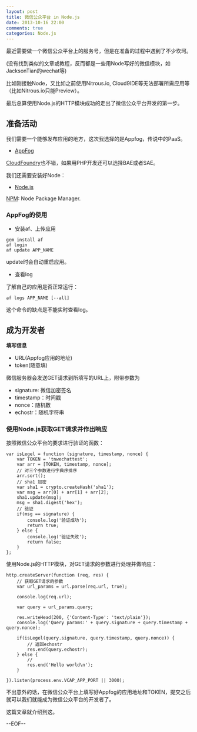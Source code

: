 ```yaml
---
layout: post
title: 微信公众平台 in Node.js
date: 2013-10-16 22:00
comments: true
categories: Node.js
---
```


最近需要做一个微信公众平台上的服务号，但是在准备的过程中遇到了不少坎坷。

(没有找到类似的文章或教程，反而都是一些用Node写好的微信模块，如JacksonTian的wechat等)

比如刚接触Node，又比如之前使用Nitrous.io, Cloud9IDE等无法部署所需应用等（比如Nitrous.io只能Preview）。

最后总算使用Node.js的HTTP模块成功的走出了微信公众平台开发的第一步。

## 准备活动

我们需要一个能够发布应用的地方，这次我选择的是Appfog，传说中的PaaS。

* [AppFog](http://www.appfog.com)

[CloudFoundry](http://www.cloudfoundry.com)也不错，如果用PHP开发还可以选择BAE或者SAE。

我们还需要安装好Node：

* [Node.js](http://nodejs.org)

[NPM](http://npmjs.org): Node Package Manager.

### AppFog的使用

* 安装af、上传应用

```
gem install af
af login
af update APP_NAME
```

update时会自动重启应用。

* 查看log

了解自己的应用是否正常运行：

```
af logs APP_NAME [--all]
```

这个命令的缺点是不能实时查看log。

## 成为开发者

**填写信息**

* URL(Appfog应用的地址)
* token(随意填)

微信服务器会发送GET请求到所填写的URL上，附带参数为

* signature: 微信加密签名
* timestamp：时间戳
* nonce：随机数
* echostr：随机字符串

### 使用Node.js获取GET请求并作出响应

按照微信公众平台的要求进行验证的函数：

    var isLegel = function (signature, timestamp, nonce) {
        var TOKEN = 'tnwechattest';
        var arr = [TOKEN, timestamp, nonce];
        // 对三个参数进行字典序排序
        arr.sort();
        // sha1 加密
        var sha1 = crypto.createHash('sha1');
        var msg = arr[0] + arr[1] + arr[2];
        sha1.update(msg);
        msg = sha1.digest('hex');
        // 验证
        if(msg == signature) {
            console.log('验证成功');
            return true;
        } else {
            console.log('验证失败');
            return false;
        }
    };


使用Node.js的HTTP模块，对GET请求的参数进行处理并做响应：

    http.createServer(function (req, res) {
        // 获取GET请求的参数
        var url_params = url.parse(req.url, true);

        console.log(req.url);

        var query = url_params.query;

        res.writeHead(200, {'Content-Type': 'text/plain'});
        console.log('Query params:' + query.signature + query.timestamp + query.nonce);

        if(isLegel(query.signature, query.timestamp, query.nonce)) {
            // 返回echostr
            res.end(query.echostr);
        } else {
            // 
            res.end('Hello world\n');
        }

    }).listen(process.env.VCAP_APP_PORT || 3000);


不出意外的话，在微信公众平台上填写好Appfog的应用地址和TOKEN，提交之后就可以我们就能成为微信公众平台的开发者了。

这篇文章就介绍到这。


--EOF--


